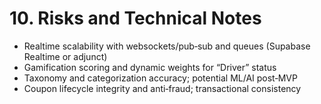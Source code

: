 # 10. Risks and Technical Notes
- Realtime scalability with websockets/pub‑sub and queues (Supabase Realtime or adjunct)
- Gamification scoring and dynamic weights for “Driver” status
- Taxonomy and categorization accuracy; potential ML/AI post‑MVP
- Coupon lifecycle integrity and anti‑fraud; transactional consistency
